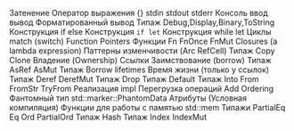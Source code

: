 Затенение
Оператор выражения {}
stdin stdout stderr Консоль ввод вывод
Форматированный вывод
Типаж Debug,Display,Binary,ToString
Конструкция if else
Конструкция `if let`
Конструкция while let
Циклы
match (switch)
Function Pointers
Функции Fn FnOnce FnMut
Closures (a lambda expression) 
Паттерны изменчивости (Arc RefCell)
Типаж Copy Clone
Владение (Ownership)
Ссылки
Заимствование (borrow)
Типаж AsRef AsMut
Типаж Borrow
lifetimes Время жизни (только у ссылок)
Типаж Deref DerefMut
Типаж Drop
Типаж Default
Типаж Into From FromStr TryFrom 
Реализация impl
Перегрузка операций Add Ordering
Фантомный тип std::marker::PhantomData
Атрибуты (Условная компиляция)
Функции для работы с памятью  std::mem
Типажи PartialEq Eq Ord PartialOrd
Типаж Hash
Типаж Index IndexMut